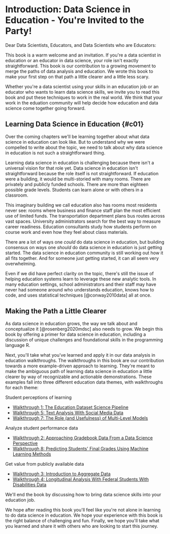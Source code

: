 
# Introduction: Data Science in Education - You're Invited to the Party!

Dear Data Scientists, Educators, and Data Scientists who are Educators: 

This book is a warm welcome and an invitation. If you're a data scientist in education or an educator in data science, your role isn't exactly straightforward. This book is our contribution to a growing movement to merge the paths of data analysis and education. We wrote this book to make your first step on that path a little clearer and a little less scary. 

Whether you're a data scientist using your skills in an education job or an educator who wants to learn data science skills, we invite you to read this book and put these techniques to work in the real world. We think that your work in the eduation community will help decide how education and data science come together going forward.

## Learning Data Science in Education {#c01}

Over the coming chapters we'll be learning together about what data science in education can look like. But to understand why we were compelled to write about the topic, we need to talk about why data science in education is not such a straightforward thing. 

Learning data science in education is challenging because there isn't a universal vision for that role yet. Data science in education isn't straightforward because the role itself is not straightforward. If education were a building, it would be multi-storied with many rooms. There are privately and publicly funded schools. There are more than eighteen possible grade levels. Students can learn alone or with others in a classroom. 

This imaginary building we call education also has rooms most residents never see: rooms where business and finance staff plan the most efficient use of limited funds. The transportation department plans bus routes across vast spaces. University administrators search for the best way to measure career readiness. Education consultants study how students perform on course work and even how they feel about class materials. 

There are a lot of ways one *could* do data science in education, but building consensus on ways one *should* do data science in education is just getting started. The data science in education community is still working out how it all fits together. And for someone just getting started, it can all seem very overwhelming. 

Even if we did have perfect clarity on the topic, there's still the issue of helping education systems learn to leverage these new analytic tools. In many education settings, school administrators and their staff may have never had someone around who understands education, knows how to code, and uses statistical techniques [@conway2010data] all at once. 

## Making the Path a Little Clearer

As data science in education grows, the way we talk about and conceptualize it [@rosenberg2020mdsc] also needs to grow. We begin this book by offering a primer for data science in education, including a discussion of unique challenges and foundational skills in the programming language R. 

Next, you'll take what you've learned and apply it in our data analysis in education walkthroughs. The walkthroughs in this book are our contribution towards a more example-driven approach to learning. They're meant to make the ambiguous path of learning data science in education a little clearer by way of recognizable and actionable demonstrations. These examples fall into three different education data themes, with walkthroughs for each theme:

Student perceptions of learning

* [Walkthrough 1: The Education Dataset Science Pipeline](#c07)
* [Walkthrough 5: Text Analysis With Social Media Data](#c16)
* [Walkthrough 7: The Role (and Usefulness) of Multi-Level Models](#c13)

Analyze student performance data  

* [Walkthrough 2: Approaching Gradebook Data From a Data Science Perspective ](#c08)
* [Walkthrough 8: Predicting Students' Final Grades Using Machine Learning Methods](#c14)

Get value from publicly available data  

* [Walkthrough 3: Introduction to Aggregate Data](#c09)
* [Walkthrough 4: Longitudinal Analysis With Federal Students With Disabilities Data](#c10)

We'll end the book by discussing how to bring data science skills into your education job.

We hope after reading this book you'll feel like you're not alone in learning to do data science in education. We hope your experience with this book is the right balance of challenging and fun. Finally, we hope you'll take what you learned and share it with others who are looking to start this journey.
